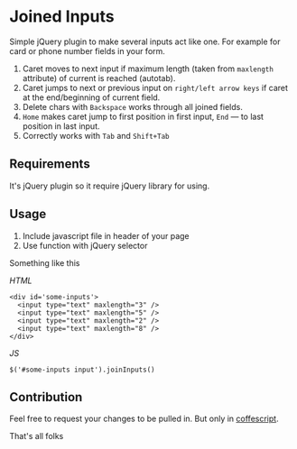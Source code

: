 Joined Inputs
=================

Simple jQuery plugin to make several inputs act like one.
For example for card or phone number fields in your form.

1. Caret moves to next input if maximum length (taken from `maxlength` attribute) of current is reached (autotab).
2. Caret jumps to next or previous input on `right/left arrow keys` if caret at the end/beginning of current field.
3. Delete chars with `Backspace` works through all joined fields.
4. `Home` makes caret jump to first position in first input, `End` — to last position in last input.
5. Correctly works with `Tab` and `Shift+Tab`


Requirements
----------------

It's jQuery plugin so it require jQuery library for using.


Usage
---------------

1. Include javascript file in header of your page
2. Use function with jQuery selector

Something like this

*HTML*

    <div id='some-inputs'>
      <input type="text" maxlength="3" />
      <input type="text" maxlength="5" />
      <input type="text" maxlength="2" />
      <input type="text" maxlength="8" />
    </div>

*JS*

    $('#some-inputs input').joinInputs()


Contribution
-------------

Feel free to request your changes to be pulled in.
But only in [coffescript](http://jashkenas.github.com/coffee-script/).


That's all folks
